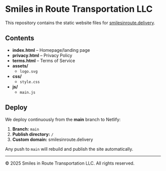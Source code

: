 # Smiles in Route Transportation LLC

This repository contains the static website files for [smilesinroute.delivery](https://smilesinroute.delivery).

## Contents

- **index.html** – Homepage/landing page  
- **privacy.html** – Privacy Policy  
- **terms.html** – Terms of Service  
- **assets/**  
  - `logo.svg`  
- **css/**  
  - `style.css`  
- **js/**  
  - `main.js`

## Deploy

We deploy continuously from the **main** branch to Netlify:

1. **Branch:** `main`  
2. **Publish directory:** `/`  
3. **Custom domain:** smilesinroute.delivery

Any push to `main` will rebuild and publish the site automatically.

---

© 2025 Smiles in Route Transportation LLC. All rights reserved.  

